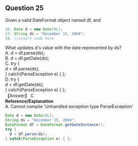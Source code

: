 ## Question 25
Given a valid DateFormat object named df, and
```java
16. Date d = new Date(0L);
17. String ds = "December 15, 2004";
18. //insert code here
```
What updates d's value with the date represented by ds?  
A. d = df.parse(ds);  
B. d = df.getDate(ds);  
C. try {   
d = df.parse(ds);  
} catch(ParseException e) { };  
D. try {  
d = df.getDate(ds);  
} catch(ParseException e) { };  
【Answer】 C  
**Reference/Explanation**  
A. Cannot complie 'Unhandled exception type ParseException'  
```java
Date d = new Date(0L);
String ds = "December 15, 2004";
DateFormat df = DateFormat.getDateInstance();
try {
  d = df.parse(ds);
} catch(ParseException e) { };
```
